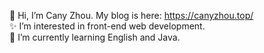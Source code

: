 👋 Hi, I’m Cany Zhou. My blog is here: https://canyzhou.top/   
✨ I’m interested in front-end web development.  
🌱 I’m currently learning English and Java. 

